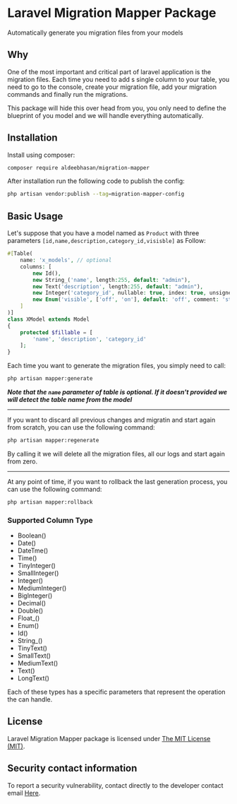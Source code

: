 Laravel Migration Mapper Package
=====
Automatically generate you migration files from your models 

## Why
One of the most important and critical part of laravel application is the migration files.
Each time you need to add s single column to your table, you need to go to the console, create your migration file,
add your migration commands and finally run the migrations.

This package will hide this over head from you, you only need to define the blueprint of you model 
and we will handle everything automatically.

## Installation

Install using composer:

```bash
composer require aldeebhasan/migration-mapper
```

After installation run the following code to publish the config:

```bash
php artisan vendor:publish --tag=migration-mapper-config
```

## Basic Usage
Let's suppose that you have a model named as `Product` with three parameters `[id,name,description,category_id,visisble]` as Follow:
```php
#[Table(
    name: 'x_models', // optional
    columns: [
        new Id(),
        new String_('name', length:255, default: "admin"),
        new Text('description', length:255, default: "admin"),
        new Integer('category_id', nullable: true, index: true, unsigned: true),
        new Enum('visible', ['off', 'on'], default: 'off', comment: 'status of the product'),
    ]
)]
class XModel extends Model
{
    protected $fillable = [
        'name', 'description', 'category_id'
    ]; 
}
```
Each time you want to generate the migration files, you simply need to call:
```bash
php artisan mapper:generate
```

***Note that the `name` parameter of table is optional. If it doesn't provided we will detect the table name from the model*** 


---
If you want to discard all previous changes and migratin and start again from scratch, 
you can use the following command:
```bash
php artisan mapper:regenerate
```
By calling it we will delete all the migration files, all our logs and start again from zero.

---
At any point of time, if you want to rollback the last generation process, you can use the following command:
```bash
php artisan mapper:rollback
```

### Supported Column Type
* Boolean()
* Date()
* DateTme()
* Time()
* TinyInteger()
* SmallInteger()
* Integer()
* MediumInteger()
* BigInteger()
* Decimal()
* Double()
* Float_()
* Enum()
* Id()
* String_()
* TinyText()
* SmallText()
* MediumText()
* Text()
* LongText()

Each of these types has a specific parameters that represent the operation the can handle.

## License

Laravel Migration Mapper  package is licensed under [The MIT License (MIT)](LICENSE).

## Security contact information

To report a security vulnerability, contact directly to the developer contact email [Here](mailto:aldeeb.91@gmail.com).
